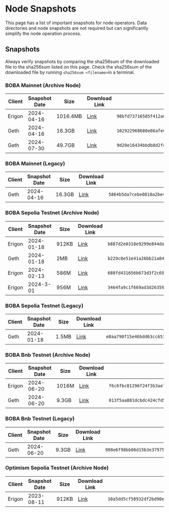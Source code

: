 # Node Snapshots

This page has a list of important snapshots for node operators. Data directories and node snapshots are not required but can significantly simplify the node operation process.

## Snapshots

Always verify snapshots by comparing the sha256sum of the downloaded file to the sha256sum listed on this page. Check the sha256sum of the downloaded file by running `sha256sum <filename>`in a terminal.

### BOBA Mainnet (Archive Node)

| Client | Snapshot Date | Size     | Download Link                                                | Sha256sum                                                    |
| ------ | ------------- | -------- | ------------------------------------------------------------ | ------------------------------------------------------------ |
| Erigon | 2024-04-16    | 1016.4MB | [Link](https://boba-db.s3.us-east-2.amazonaws.com/mainnet/boba-mainnet-erigon-db-1149019.tgz) | `98bfd73716585f412a6388bb51a8bfb945170d0d228efb4d218d98d523d76168` |
| Geth   | 2024-04-16    | 16.3GB   | [Link](https://boba-db.s3.us-east-2.amazonaws.com/mainnet/boba-mainnet-geth-db-114909.tgz) | `102922968680e86afe0588cf22924639f6f2ab32aee1c1e2325c3026b262692b` |
| Geth   | 2024-07-30    | 49.7GB   | [Link](https://boba-db.s3.us-east-2.amazonaws.com/mainnet/boba-mainnet-geth-snapshot-5683043.tgz) | `9d20e16434bbdb8d2fdcdfee848f7941337e6b2cfb8feece441820c9a6364d09` |

### BOBA Mainnet (Legacy)

| Client | Snapshot Date | Size   | Download Link                                                | Sha256sum                                                    |
| ------ | ------------- | ------ | ------------------------------------------------------------ | ------------------------------------------------------------ |
| Geth   | 2024-04-16    | 16.3GB | [Link](https://boba-db.s3.us-east-2.amazonaws.com/mainnet/boba-mainnet-geth-db-legacy.tgz) | `5864b5da7cebe0810a2be4d9cdcc0fdca91f2ee6b278c87ef518e8a852f0da72` |

### BOBA Sepolia Testnet (Archive Node)

| Client | Snapshot Date | Size  | Download Link                                                | Sha256sum                                                    |
| ------ | ------------- | ----- | ------------------------------------------------------------ | ------------------------------------------------------------ |
| Erigon | 2024-01-18    | 912KB | [Link](https://boba-db.s3.us-east-2.amazonaws.com/sepolia/boba-sepolia-erigon-db.tgz) | `b887d2e0318e9299e844da7d39ca32040e3d0fb6a9d7abe2dd2f8624eca1cade` |
| Geth   | 2024-01-18    | 2MB   | [Link](https://boba-db.s3.us-east-2.amazonaws.com/sepolia/boba-sepolia-geth-db.tgz) | `b229c8e51e41a26bb21a84b329d3134ae5cc6541b04eb160aebd573f0e6b94ae` |
| Erigon | 2024-02-13    | 586M  | [Link](https://boba-db.s3.us-east-2.amazonaws.com/sepolia/boba-sepolia-erigon-snapshot-1126371.tgz) | `688fd431656b673d3f2c690d79277b6d659a51c48c7b73a5e36bb8fbfdbdea80` |
| Erigon | 2024-3-01     | 956M  | [Link](https://boba-db.s3.us-east-2.amazonaws.com/sepolia/boba-sepolia-erigon-snapshot-1857820.tgz) | `3464fa9c1f669ad3d26359e5c463c33d3d60735a7aafb8e10d2dfd4719a71c07` |

### BOBA Sepolia Testnet (Legacy)

| Client | Snapshot Date | Size  | Download Link                                                | Sha256sum                                                    |
| ------ | ------------- | ----- | ------------------------------------------------------------ | ------------------------------------------------------------ |
| Geth   | 2024-01-18    | 1.5MB | [Link](https://boba-db.s3.us-east-2.amazonaws.com/sepolia/boba-sepolia-geth-db-legacy.tgz) | `e8aa790f15e46bdd63cc6532c4b1df77d78cda83fcd6e55568317d23eeabc4c3` |

### BOBA Bnb Testnet (Archive Node)

| Client | Snapshot Date | Size  | Download Link                                                | Sha256sum                                                    |
| ------ | ------------- | ----- | ------------------------------------------------------------ | ------------------------------------------------------------ |
| Erigon | 2024-06-20    | 1016M | [Link](https://boba-db.s3.us-east-2.amazonaws.com/bnb-testnet/boba-bnb-testnet-erigon-snapshot-675077.tgz) | `f6c6fbc01296f24f3b3ae79b62c26bb9c3a4e6b577006618ac9deb367d6d0afa` |
| Geth   | 2024-06-20    | 9.3GB | [Link](https://boba-db.s3.us-east-2.amazonaws.com/bnb-testnet/boba-bnb-testnet-geth-db.tgz) | `013f5aa881dcbdc424cfd5d80afef82a218bfc4cbcaf17160df9ff2b7fdd5c89` |

### BOBA Bnb Testnet (Legacy)

| Client | Snapshot Date | Size  | Download Link                                                | Sha256sum                                                    |
| ------ | ------------- | ----- | ------------------------------------------------------------ | ------------------------------------------------------------ |
| Geth   | 2024-06-20    | 9.3GB | [Link](https://boba-db.s3.us-east-2.amazonaws.com/bnb-testnet/boba-bnb-testnet-geth-db-legacy.tgz) | `988e6f98bb06d15b3e379756e3c0a88fdc32037f33111d586d73cad749c57530` |

### Optimism Sepolia Testnet (Archive Node)

| Client | Snapshot Date | Size  | Download Link                                                | Sha256sum                                                    |
| ------ | ------------- | ----- | ------------------------------------------------------------ | ------------------------------------------------------------ |
| Erigon | 2023-08-11    | 912KB | [Link](https://boba-db.s3.us-east-2.amazonaws.com/sepolia/optimism-sepolia-erigon-db.tgz) | `10a5dd5cf58932df2bd90ef6844f2029b42c8a7fb2655ab2d558125db8db9c21` |

